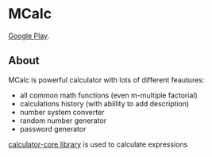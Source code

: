 # MCalc
[Google Play](https://play.google.com/store/apps/details?id=com.maxsavteam.newmcalc2).

## About
MCalc is powerful calculator with lots of different feautures: 
- all common math functions (even m-multiple factorial)
- calculations history (with abillity to add description)
- number system converter
- random number generator
- password generator

[calculator-core library](https://github.com/MaxSavTeam/calculator-core) is used to calculate expressions
